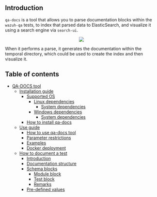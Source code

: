 ## Introduction

`qa-docs` is a tool that allows you to parse documentation blocks within the `wazuh-qa` tests, to index that parsed data to ElasticSearch, and visualize it using a search engine via `search-ui`.

<center><img src="https://github.com/wazuh/wazuh-qa/wiki/images/qadocs_tool_imgs/qa_docs_diagram.png"></center>

When it performs a parse, it generates the documentation within the temporal directory, which could be used to create the index and then visualize it.

## Table of contents

  * [QA-DOCS tool](https://github.com/wazuh/wazuh-qa/wiki/QADOCS-tool)
    * [Installation guide](https://github.com/wazuh/wazuh-qa/wiki/QADOCS-tool-installation-guide)
      * [Supported OS](https://github.com/wazuh/wazuh-qa/wiki/QADOCS-tool-installation-guide#supported-os)
        * [Linux dependencies](https://github.com/wazuh/wazuh-qa/wiki/QADOCS-tool-installation-guide#linux-dependencies)
          * [System dependencies](https://github.com/wazuh/wazuh-qa/wiki/QADOCS-tool-installation-guide#system-dependencies)
        * [Windows dependencies](https://github.com/wazuh/wazuh-qa/wiki/QADOCS-tool-installation-guide#windows-dependencies)
          * [System dependencies](https://github.com/wazuh/wazuh-qa/wiki/QADOCS-tool-installation-guide#system-dependencies-1)
      * [How to install qa-docs](https://github.com/wazuh/wazuh-qa/wiki/QADOCS-tool-installation-guide#how-to-install-qa-docs)
    * [Use guide](https://github.com/wazuh/wazuh-qa/wiki/QADOCS-tool-use-guide)
      * [How to use qa-docs tool](https://github.com/wazuh/wazuh-qa/wiki/QADOCS-tool-use-guide#how-to-use-qa-docs-tool)
      * [Parameter restrictions](https://github.com/wazuh/wazuh-qa/wiki/QADOCS-tool-use-guide#parameter-restrictions)
      * [Examples](https://github.com/wazuh/wazuh-qa/wiki/QADOCS-tool-use-guide#examples)
      * [Docker deployment](https://github.com/wazuh/wazuh-qa/wiki/QADOCS-tool-use-guide#docker-deployment)
    * [How to document a test](https://github.com/wazuh/wazuh-qa/wiki/QADOCS-tool-How-to-document-a-test)
      * [Introduction](https://github.com/wazuh/wazuh-qa/wiki/QADOCS-tool-How-to-document-a-test#introduction)
      * [Documentation structure](https://github.com/wazuh/wazuh-qa/wiki/QADOCS-tool-How-to-document-a-test#documentation-structure)
      * [Schema blocks](https://github.com/wazuh/wazuh-qa/wiki/QADOCS-tool-How-to-document-a-test#schema-blocks)
        * [Module block](https://github.com/wazuh/wazuh-qa/wiki/QADOCS-tool-How-to-document-a-test#module-block)
        * [Test block](https://github.com/wazuh/wazuh-qa/wiki/QADOCS-tool-How-to-document-a-test#test-block)
        * [Remarks](https://github.com/wazuh/wazuh-qa/wiki/QADOCS-tool-How-to-document-a-test#remarks)
      * [Pre-defined values](https://github.com/wazuh/wazuh-qa/wiki/QADOCS-tool-How-to-document-a-test#pre-defined-values)

